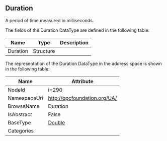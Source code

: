 <!-- datatype -->
## Duration
A period of time measured in milliseconds.  
<!-- end of description -->
The fields of the Duration DataType are defined in the following table:  

|Name|Type|Description|
|---|---|---|
|Duration|Structure||

The representation of the Duration DataType in the address space is shown in the following table:  

|Name|Attribute|
|---|---|
|NodeId|i=290|
|NamespaceUri|http://opcfoundation.org/UA/|
|BrowseName|Duration|
|IsAbstract|False|
|BaseType|[Double](../../DataTypes/Double/readme.md)|
|Categories||

